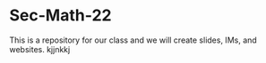 # Sec-Math-22

This is a repository for our class and we will create slides, IMs, and websites.
kjjnkkj